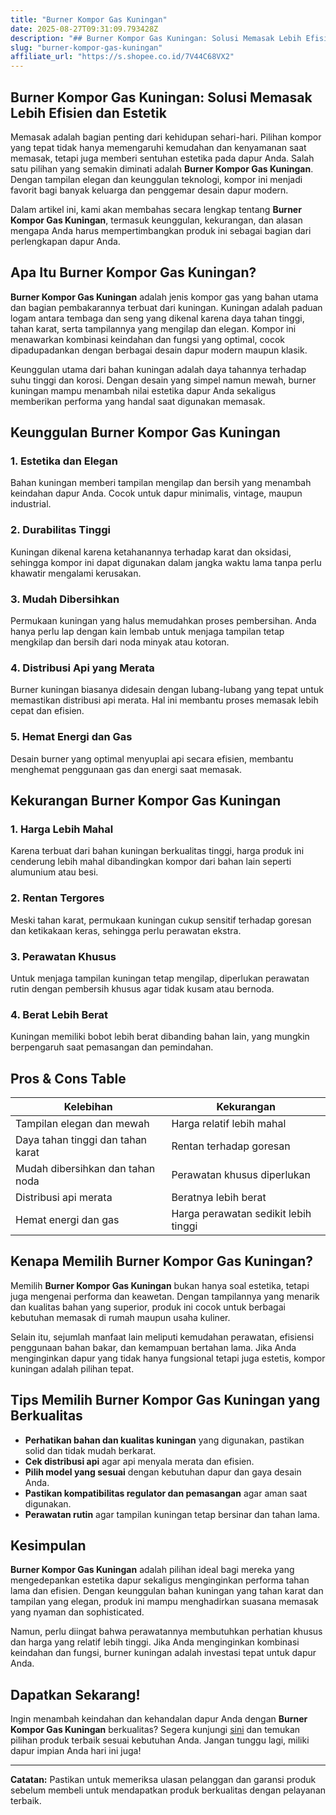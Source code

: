 ```yaml
---
title: "Burner Kompor Gas Kuningan"
date: 2025-08-27T09:31:09.793428Z
description: "## Burner Kompor Gas Kuningan: Solusi Memasak Lebih Efisien dan Estetik..."
slug: "burner-kompor-gas-kuningan"
affiliate_url: "https://s.shopee.co.id/7V44C68VX2"
---
```

## Burner Kompor Gas Kuningan: Solusi Memasak Lebih Efisien dan Estetik

Memasak adalah bagian penting dari kehidupan sehari-hari. Pilihan kompor yang tepat tidak hanya memengaruhi kemudahan dan kenyamanan saat memasak, tetapi juga memberi sentuhan estetika pada dapur Anda. Salah satu pilihan yang semakin diminati adalah **Burner Kompor Gas Kuningan**. Dengan tampilan elegan dan keunggulan teknologi, kompor ini menjadi favorit bagi banyak keluarga dan penggemar desain dapur modern.

Dalam artikel ini, kami akan membahas secara lengkap tentang **Burner Kompor Gas Kuningan**, termasuk keunggulan, kekurangan, dan alasan mengapa Anda harus mempertimbangkan produk ini sebagai bagian dari perlengkapan dapur Anda.

## Apa Itu Burner Kompor Gas Kuningan?

**Burner Kompor Gas Kuningan** adalah jenis kompor gas yang bahan utama dan bagian pembakarannya terbuat dari kuningan. Kuningan adalah paduan logam antara tembaga dan seng yang dikenal karena daya tahan tinggi, tahan karat, serta tampilannya yang mengilap dan elegan. Kompor ini menawarkan kombinasi keindahan dan fungsi yang optimal, cocok dipadupadankan dengan berbagai desain dapur modern maupun klasik.

Keunggulan utama dari bahan kuningan adalah daya tahannya terhadap suhu tinggi dan korosi. Dengan desain yang simpel namun mewah, burner kuningan mampu menambah nilai estetika dapur Anda sekaligus memberikan performa yang handal saat digunakan memasak.

## Keunggulan Burner Kompor Gas Kuningan

### 1. Estetika dan Elegan

Bahan kuningan memberi tampilan mengilap dan bersih yang menambah keindahan dapur Anda. Cocok untuk dapur minimalis, vintage, maupun industrial.

### 2. Durabilitas Tinggi

Kuningan dikenal karena ketahanannya terhadap karat dan oksidasi, sehingga kompor ini dapat digunakan dalam jangka waktu lama tanpa perlu khawatir mengalami kerusakan.

### 3. Mudah Dibersihkan

Permukaan kuningan yang halus memudahkan proses pembersihan. Anda hanya perlu lap dengan kain lembab untuk menjaga tampilan tetap mengkilap dan bersih dari noda minyak atau kotoran.

### 4. Distribusi Api yang Merata

Burner kuningan biasanya didesain dengan lubang-lubang yang tepat untuk memastikan distribusi api merata. Hal ini membantu proses memasak lebih cepat dan efisien.

### 5. Hemat Energi dan Gas

Desain burner yang optimal menyuplai api secara efisien, membantu menghemat penggunaan gas dan energi saat memasak.

## Kekurangan Burner Kompor Gas Kuningan

### 1. Harga Lebih Mahal

Karena terbuat dari bahan kuningan berkualitas tinggi, harga produk ini cenderung lebih mahal dibandingkan kompor dari bahan lain seperti alumunium atau besi.

### 2. Rentan Tergores

Meski tahan karat, permukaan kuningan cukup sensitif terhadap goresan dan ketikakaan keras, sehingga perlu perawatan ekstra.

### 3. Perawatan Khusus

Untuk menjaga tampilan kuningan tetap mengilap, diperlukan perawatan rutin dengan pembersih khusus agar tidak kusam atau bernoda.

### 4. Berat Lebih Berat

Kuningan memiliki bobot lebih berat dibanding bahan lain, yang mungkin berpengaruh saat pemasangan dan pemindahan.

## Pros & Cons Table

| Kelebihan                               | Kekurangan                                   |
|----------------------------------------|----------------------------------------------|
| Tampilan elegan dan mewah            | Harga relatif lebih mahal                 |
| Daya tahan tinggi dan tahan karat     | Rentan terhadap goresan                   |
| Mudah dibersihkan dan tahan noda     | Perawatan khusus diperlukan             |
| Distribusi api merata                 | Beratnya lebih berat                      |
| Hemat energi dan gas                  | Harga perawatan sedikit lebih tinggi   |

## Kenapa Memilih Burner Kompor Gas Kuningan?

Memilih **Burner Kompor Gas Kuningan** bukan hanya soal estetika, tetapi juga mengenai performa dan keawetan. Dengan tampilannya yang menarik dan kualitas bahan yang superior, produk ini cocok untuk berbagai kebutuhan memasak di rumah maupun usaha kuliner.

Selain itu, sejumlah manfaat lain meliputi kemudahan perawatan, efisiensi penggunaan bahan bakar, dan kemampuan bertahan lama. Jika Anda menginginkan dapur yang tidak hanya fungsional tetapi juga estetis, kompor kuningan adalah pilihan tepat.

## Tips Memilih Burner Kompor Gas Kuningan yang Berkualitas

- **Perhatikan bahan dan kualitas kuningan** yang digunakan, pastikan solid dan tidak mudah berkarat.
- **Cek distribusi api** agar api menyala merata dan efisien.
- **Pilih model yang sesuai** dengan kebutuhan dapur dan gaya desain Anda.
- **Pastikan kompatibilitas regulator dan pemasangan** agar aman saat digunakan.
- **Perawatan rutin** agar tampilan kuningan tetap bersinar dan tahan lama.

## Kesimpulan

**Burner Kompor Gas Kuningan** adalah pilihan ideal bagi mereka yang mengedepankan estetika dapur sekaligus menginginkan performa tahan lama dan efisien. Dengan keunggulan bahan kuningan yang tahan karat dan tampilan yang elegan, produk ini mampu menghadirkan suasana memasak yang nyaman dan sophisticated.

Namun, perlu diingat bahwa perawatannya membutuhkan perhatian khusus dan harga yang relatif lebih tinggi. Jika Anda menginginkan kombinasi keindahan dan fungsi, burner kuningan adalah investasi tepat untuk dapur Anda.

## Dapatkan Sekarang!  

Ingin menambah keindahan dan kehandalan dapur Anda dengan **Burner Kompor Gas Kuningan** berkualitas? Segera kunjungi [sini](https://s.shopee.co.id/7V44C68VX2) dan temukan pilihan produk terbaik sesuai kebutuhan Anda. Jangan tunggu lagi, miliki dapur impian Anda hari ini juga!

---

**Catatan:** Pastikan untuk memeriksa ulasan pelanggan dan garansi produk sebelum membeli untuk mendapatkan produk berkualitas dengan pelayanan terbaik.